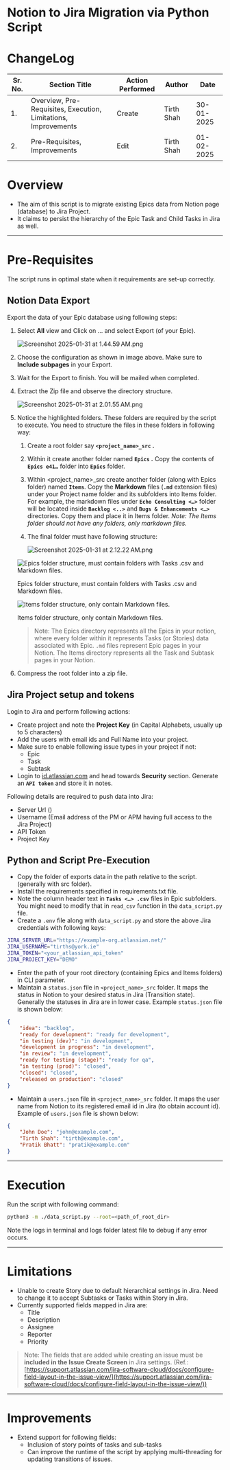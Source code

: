 # Notion to Jira Migration via Python Script

# ChangeLog

| Sr. No. | Section Title | Action Performed | Author | Date |
| --- | --- | --- | --- | --- |
| 1.  | Overview, Pre-Requisites, Execution, Limitations, Improvements | Create | Tirth Shah | 30-01-2025 |
| 2. | Pre-Requisites, Improvements | Edit | Tirth Shah | 01-02-2025 |

# Overview

- The aim of this script is to migrate existing Epics data from Notion page (database) to Jira Project.
- It claims to persist the hierarchy of the Epic Task and Child Tasks in Jira as well.

---

# Pre-Requisites

The script runs in optimal state when it requirements are set-up correctly.

## Notion Data Export

Export the data of your Epic database using following steps:

1. Select **All** view and Click on … and select Export (of your Epic).
    
    ![Screenshot 2025-01-31 at 1.44.59 AM.png](utils/Screenshot_2025-01-31_at_1.44.59_AM.png)
    
2. Choose the configuration as shown in image above. Make sure to **Include subpages** in your Export.
3. Wait for the Export to finish. You will be mailed when completed.
4. Extract the Zip file and observe the directory structure.
    
    ![Screenshot 2025-01-31 at 2.01.55 AM.png](utils/Screenshot_2025-01-31_at_2.01.55_AM.png)
    
5. Notice the highlighted folders. These folders are required by the script to execute. You need to structure the files in these folders in following way:
    1. Create a root folder say **`<project_name>_src` .** 
    2. Within it create another folder named **`Epics` .** Copy the contents of **`Epics e41…`** folder into **`Epics`** folder.
    3. Within <project_name>_src create another folder (along with Epics folder) named **`Items`**. Copy the **Markdown** files (**`.md`** extension files) under your Project name folder and its subfolders into Items folder.
    For example, the markdown files under **`Echo Consulting <…>`** folder will be located inside **`Backlog <..>`** and **`Bugs & Enhancements <…>`** directories. Copy them and place it in Items folder.
    *Note: The Items folder should not have any folders, only markdown files.*
    4. The final folder must have following structure:
        
        ![Screenshot 2025-01-31 at 2.12.22 AM.png](utils/Screenshot_2025-01-31_at_2.12.22_AM.png)
        
    
    ![Epics folder structure, must contain folders with Tasks .csv and Markdown files.](utils/Screenshot_2025-01-31_at_2.13.37_AM.png)
    
    Epics folder structure, must contain folders with Tasks .csv and Markdown files.
    
    ![Items folder structure, only contain Markdown files.](utils/Screenshot_2025-01-31_at_2.16.18_AM.png)
    
    Items folder structure, only contain Markdown files.
    
    > Note: 
    The Epics directory represents all the Epics in your notion, where every folder within it represents Tasks (or Stories) data associated with Epic. `.md` files represent Epic pages in your Notion.
    The Items directory represents all the Task and Subtask pages in your Notion.
    > 
6. Compress the root folder into a zip file.

## Jira Project setup and tokens

Login to Jira and perform following actions:

- Create project and note the **Project Key** (in Capital Alphabets, usually up to 5 characters)
- Add the users with email ids and Full Name into your project.
- Make sure to enable following issue types in your project if not:
    - Epic
    - Task
    - Subtask
- Login to [id.atlassian.com](http://id.atlassian.com) and head towards **Security** section. Generate an **`API token`** and store it in notes.

Following details are required to push data into Jira:

- Server Url ()
- Username (Email address of the PM or APM having full access to the Jira Project)
- API Token
- Project Key

## Python and Script Pre-Execution

- Copy the folder of exports data in the path relative to the script. (generally with src folder).
- Install the requirements specified in requirements.txt file.
- Note the column header text in **`Tasks <…> .csv`** files in Epic subfolders. You might need to modify that in `read_csv` function in the `data_script.py` file.
- Create a `.env` file along with `data_script.py` and store the above Jira credentials with following keys:

```bash
JIRA_SERVER_URL="https://example-org.atlassian.net/"
JIRA_USERNAME="tirths@york.ie"
JIRA_TOKEN="<your_atlassian_api_token"
JIRA_PROJECT_KEY="DEMO"
```

- Enter the path of your root directory (containing Epics and Items folders) in CLI parameter.
- Maintain a `status.json` file in `<project_name>_src` folder. It maps the status in Notion to your desired status in Jira (Transition state). Generally the statuses in Jira are in lower case. Example `status.json` file is shown below:

```json
{
    "idea": "backlog",
    "ready for development": "ready for development",
    "in testing (dev)": "in development",
    "development in progress": "in development",
    "in review": "in development",
    "ready for testing (stage)": "ready for qa",
    "in testing (prod)": "closed",
    "closed": "closed",
    "released on production": "closed"
}
```

- Maintain a `users.json` file in `<project_name>_src` folder. It maps the user name from Notion to its registered email id in Jira (to obtain account id). Example of `users.json` file is shown below:

```json
{
	"John Doe": "john@example.com",
	"Tirth Shah": "tirth@example.com",
	"Pratik Bhatt": "pratik@example.com"
}
```

---

# Execution

Run the script with following command:

```bash
python3 -m ./data_script.py --root=<path_of_root_dir>
```

Note the logs in terminal and logs folder latest file to debug if any error occurs.

---

# Limitations

- Unable to create Story due to default hierarchical settings in Jira. Need to change it to accept Subtasks or Tasks within Story in Jira.
- Currently supported fields mapped in Jira are:
    - Title
    - Description
    - Assignee
    - Reporter
    - Priority

> Note: The fields that are added while creating an issue must be **included in the Issue Create Screen** in Jira settings. (Ref.: [https://support.atlassian.com/jira-software-cloud/docs/configure-field-layout-in-the-issue-view/](https://support.atlassian.com/jira-software-cloud/docs/configure-field-layout-in-the-issue-view/))
> 

---

# Improvements

- Extend support for following fields:
    - Inclusion of story points of tasks and sub-tasks
    - Can improve the runtime of the script by applying multi-threading for updating transitions of issues.